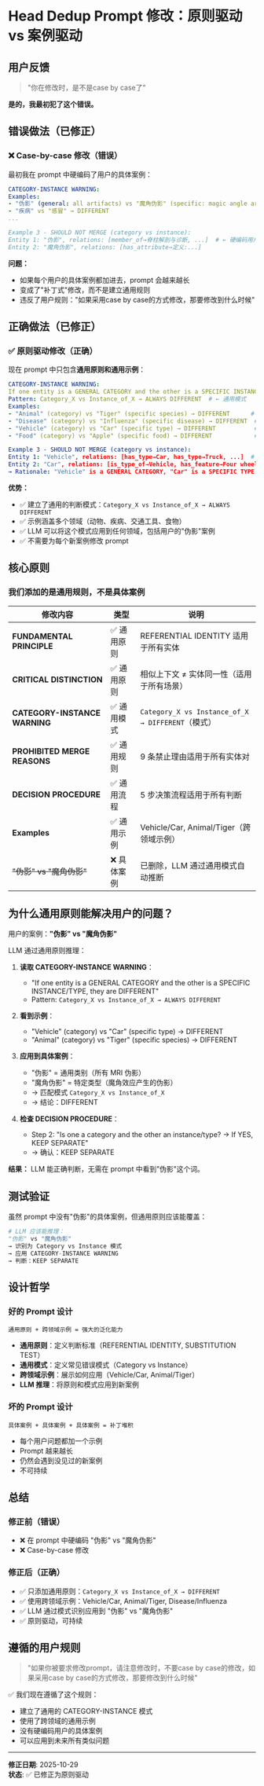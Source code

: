 # Head Dedup Prompt 修改：原则驱动 vs 案例驱动

## 用户反馈

> "你在修改时，是不是case by case了"

**是的，我最初犯了这个错误。**

## 错误做法（已修正）

### ❌ Case-by-case 修改（错误）

最初我在 prompt 中硬编码了用户的具体案例：

```yaml
CATEGORY-INSTANCE WARNING:
Examples:
- "伪影" (general: all artifacts) vs "魔角伪影" (specific: magic angle artifact) → DIFFERENT  # ← 硬编码用户案例
- "疾病" vs "感冒" → DIFFERENT
...

Example 3 - SHOULD NOT MERGE (category vs instance):
Entity 1: "伪影", relations: [member_of→脊柱解剖与诊断, ...]  # ← 硬编码用户案例
Entity 2: "魔角伪影", relations: [has_attribute→定义:...]
```

**问题：**
- 如果每个用户的具体案例都加进去，prompt 会越来越长
- 变成了"补丁式"修改，而不是建立通用规则
- 违反了用户规则："如果采用case by case的方式修改，那要修改到什么时候"

## 正确做法（已修正）

### ✅ 原则驱动修改（正确）

现在 prompt 中只包含**通用原则和通用示例**：

```yaml
CATEGORY-INSTANCE WARNING:
If one entity is a GENERAL CATEGORY and the other is a SPECIFIC INSTANCE/TYPE, they are DIFFERENT entities.
Pattern: Category_X vs Instance_of_X → ALWAYS DIFFERENT  # ← 通用模式
Examples:
- "Animal" (category) vs "Tiger" (specific species) → DIFFERENT      # ← 通用示例
- "Disease" (category) vs "Influenza" (specific disease) → DIFFERENT  # ← 通用示例
- "Vehicle" (category) vs "Car" (specific type) → DIFFERENT           # ← 通用示例
- "Food" (category) vs "Apple" (specific food) → DIFFERENT            # ← 通用示例

Example 3 - SHOULD NOT MERGE (category vs instance):
Entity 1: "Vehicle", relations: [has_type→Car, has_type→Truck, ...]  # ← 通用示例
Entity 2: "Car", relations: [is_type_of→Vehicle, has_feature→Four wheels, ...]
→ Rationale: "Vehicle" is a GENERAL CATEGORY, "Car" is a SPECIFIC TYPE...
```

**优势：**
- ✅ 建立了通用的判断模式：`Category_X vs Instance_of_X → ALWAYS DIFFERENT`
- ✅ 示例涵盖多个领域（动物、疾病、交通工具、食物）
- ✅ LLM 可以将这个模式应用到任何领域，包括用户的"伪影"案例
- ✅ 不需要为每个新案例修改 prompt

## 核心原则

### 我们添加的是通用规则，不是具体案例

| 修改内容 | 类型 | 说明 |
|---------|------|------|
| **FUNDAMENTAL PRINCIPLE** | ✅ 通用原则 | REFERENTIAL IDENTITY 适用于所有实体 |
| **CRITICAL DISTINCTION** | ✅ 通用原则 | 相似上下文 ≠ 实体同一性（适用于所有场景） |
| **CATEGORY-INSTANCE WARNING** | ✅ 通用模式 | `Category_X vs Instance_of_X → DIFFERENT`（模式） |
| **PROHIBITED MERGE REASONS** | ✅ 通用规则 | 9 条禁止理由适用于所有实体对 |
| **DECISION PROCEDURE** | ✅ 通用流程 | 5 步决策流程适用于所有判断 |
| **Examples** | ✅ 通用示例 | Vehicle/Car, Animal/Tiger（跨领域示例） |
| ~~"伪影" vs "魔角伪影"~~ | ❌ 具体案例 | 已删除，LLM 通过通用模式自动推断 |

## 为什么通用原则能解决用户的问题？

用户的案例：**"伪影" vs "魔角伪影"**

LLM 通过通用原则推理：

1. **读取 CATEGORY-INSTANCE WARNING**：
   - "If one entity is a GENERAL CATEGORY and the other is a SPECIFIC INSTANCE/TYPE, they are DIFFERENT"
   - Pattern: `Category_X vs Instance_of_X → ALWAYS DIFFERENT`

2. **看到示例**：
   - "Vehicle" (category) vs "Car" (specific type) → DIFFERENT
   - "Animal" (category) vs "Tiger" (specific species) → DIFFERENT

3. **应用到具体案例**：
   - "伪影" = 通用类别（所有 MRI 伪影）
   - "魔角伪影" = 特定类型（魔角效应产生的伪影）
   - → 匹配模式 `Category_X vs Instance_of_X`
   - → 结论：DIFFERENT

4. **检查 DECISION PROCEDURE**：
   - Step 2: "Is one a category and the other an instance/type? → If YES, KEEP SEPARATE"
   - → 确认：KEEP SEPARATE

**结果：** LLM 能正确判断，无需在 prompt 中看到"伪影"这个词。

## 测试验证

虽然 prompt 中没有"伪影"的具体案例，但通用原则应该能覆盖：

```python
# LLM 应该能推理：
"伪影" vs "魔角伪影"
→ 识别为 Category vs Instance 模式
→ 应用 CATEGORY-INSTANCE WARNING
→ 判断：KEEP SEPARATE
```

## 设计哲学

### 好的 Prompt 设计

```
通用原则 + 跨领域示例 = 强大的泛化能力
```

- **通用原则**：定义判断标准（REFERENTIAL IDENTITY, SUBSTITUTION TEST）
- **通用模式**：定义常见错误模式（Category vs Instance）
- **跨领域示例**：展示如何应用（Vehicle/Car, Animal/Tiger）
- **LLM 推理**：将原则和模式应用到新案例

### 坏的 Prompt 设计

```
具体案例 + 具体案例 + 具体案例 = 补丁堆积
```

- 每个用户问题都加一个示例
- Prompt 越来越长
- 仍然会遇到没见过的新案例
- 不可持续

## 总结

### 修正前（错误）
- ❌ 在 prompt 中硬编码 "伪影" vs "魔角伪影"
- ❌ Case-by-case 修改

### 修正后（正确）
- ✅ 只添加通用原则：`Category_X vs Instance_of_X → DIFFERENT`
- ✅ 使用跨领域示例：Vehicle/Car, Animal/Tiger, Disease/Influenza
- ✅ LLM 通过模式识别应用到 "伪影" vs "魔角伪影"
- ✅ 原则驱动，可持续

## 遵循的用户规则

> "如果你被要求修改prompt，请注意修改时，不要case by case的修改，如果采用case by case的方式修改，那要修改到什么时候"

✅ 我们现在遵循了这个规则：
- 建立了通用的 CATEGORY-INSTANCE 模式
- 使用了跨领域的通用示例
- 没有硬编码用户的具体案例
- 可以应用到未来所有类似问题

---

**修正日期**: 2025-10-29  
**状态**: ✅ 已修正为原则驱动
